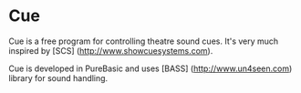 Cue
===

Cue is a free program for controlling theatre sound cues. It's
very much inspired by [SCS] (http://www.showcuesystems.com).

Cue is developed in PureBasic and uses [BASS] (http://www.un4seen.com) library
for sound handling.